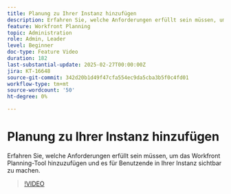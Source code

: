```yaml
---
title: Planung zu Ihrer Instanz hinzufügen
description: Erfahren Sie, welche Anforderungen erfüllt sein müssen, um das Workfront Planning-Tool hinzuzufügen und es für Benutzende in Ihrer Instanz sichtbar zu machen.
feature: Workfront Planning
topic: Administration
role: Admin, Leader
level: Beginner
doc-type: Feature Video
duration: 182
last-substantial-update: 2025-02-27T00:00:00Z
jira: KT-16648
source-git-commit: 342d20b1d49f47cfa554ec9da5cba3b5f0c4fd01
workflow-type: tm+mt
source-wordcount: '50'
ht-degree: 0%

---
```



# Planung zu Ihrer Instanz hinzufügen

Erfahren Sie, welche Anforderungen erfüllt sein müssen, um das Workfront Planning-Tool hinzuzufügen und es für Benutzende in Ihrer Instanz sichtbar zu machen.

>[!VIDEO](https://video.tv.adobe.com/v/3447930/?learn=on&enablevpops)

